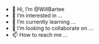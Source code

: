 - 👋 Hi, I’m @WillBartee
- 👀 I’m interested in ...
- 🌱 I’m currently learning ...
- 💞️ I’m looking to collaborate on ...
- 📫 How to reach me ...

<!---
WillBartee/WillBartee is a ✨ special ✨ repository because its `README.md` (this file) appears on your GitHub profile.
You can click the Preview link to take a look at your changes.
--->
